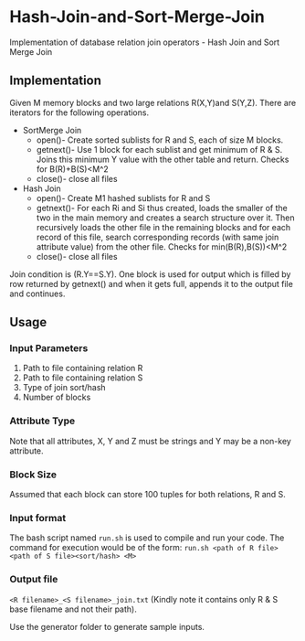 # Hash-Join-and-Sort-Merge-Join
Implementation of database relation join operators - Hash Join and Sort Merge Join

## Implementation
Given M memory blocks and two large relations R(X,Y)and S(Y,Z). There are iterators for the following operations.
- SortMerge Join
  - open()- Create sorted sublists for R and S, each of size M blocks.
  - getnext()- Use 1 block for each sublist and get minimum of R & S. Joins this minimum Y value with the other table and return. Checks for B(R)+B(S)<M^2
  - close()- close all files
- Hash Join
  - open()- Create M1 hashed sublists for R and S
  - getnext()- For each Ri and Si thus created, loads the smaller of the two in the main memory and creates a search structure over it. Then recursively loads the other file in the remaining blocks and for each record of this file, search corresponding records (with same join attribute value) from the other file. Checks for min(B(R),B(S))<M^2
  - close()- close all files
  
Join condition is (R.Y==S.Y). One block is used for output which is filled by row returned by getnext() and when it gets full, appends it to the output file and continues.

## Usage

### Input Parameters
1. Path to file containing relation R
2. Path to file containing relation S
3. Type of join sort/hash
4. Number of blocks

### Attribute Type
Note that all attributes, X, Y and Z must be strings and Y may be a non-key attribute.

### Block Size
Assumed that each block can store 100 tuples for both relations, R and S.

### Input format
The bash script named `run.sh` is used to compile and run your code. The command for execution would be of the form:
`run.sh <path of R file> <path of S file><sort/hash> <M>`

### Output file
`<R filename>_<S filename>_join.txt` (Kindly note it contains only R & S base filename and not their path).
 
Use the generator folder to generate sample inputs.
